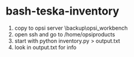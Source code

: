 # bash-teska-inventory
1. copy to opsi server \\backup\opsi_workbench
2. open ssh and go to /home/opsiproducts
3. start with python inventory.py > output.txt
4. look in output.txt for info
